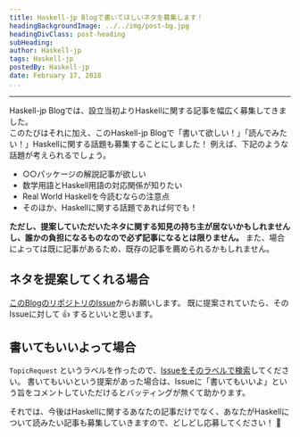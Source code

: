 ```yaml
---
title: Haskell-jp Blogで書いてほしいネタを募集します！
headingBackgroundImage: ../../img/post-bg.jpg
headingDivClass: post-heading
subHeading: 
author: Haskell-jp
tags: Haskell-jp
postedBy: Haskell-jp
date: February 17, 2018
...
```

---

Haskell-jp Blogでは、設立当初よりHaskellに関する記事を幅広く募集してきました。  
このたびはそれに加え、このHaskell-jp Blogで「書いて欲しい！」「読んでみたい！」Haskellに関する話題も募集することにしました！
例えば、下記のような話題が考えられるでしょう。

- ○○パッケージの解説記事が欲しい
- 数学用語とHaskell用語の対応関係が知りたい
- Real World Haskellを今読むならの注意点
- そのほか、Haskellに関する話題であれば何でも！

**ただし、提案していただいたネタに関する知見の持ち主が居ないかもしれませんし、誰かの負担になるものなので必ず記事になるとは限りません。**
また、場合によっては既に記事があるため、既存の記事を薦められるかもしれません。

## ネタを提案してくれる場合

[このBlogのリポジトリのIssue](https://github.com/haskell-jp/blog/issues/new?template=topic-request.md&labels=Topic+Request)からお願いします。
既に提案されていたら、そのIssueに対して 👍 するといいと思います。

## 書いてもいいよって場合

`TopicRequest` というラベルを作ったので、[Issueをそのラベルで検索](https://github.com/haskell-jp/blog/issues?q=is:issue+is:Aopen+label:"Topic+Request")してください。
書いてもいいという提案があった場合は、Issueに「書いてもいいよ」という旨をコメントしていただけるとバッティングが無くて助かります。


それでは、今後はHaskellに関するあなたの記事だけでなく、あなたがHaskellについて読みたい記事も募集していきますので、どしどし応募してください！ 🙏
